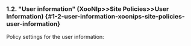 ### 1.2. &quot;User information&quot; (XooNIp>>Site Policies>>User Information) {#1-2-user-information-xoonips-site-policies-user-information}

Policy settings for the user information: